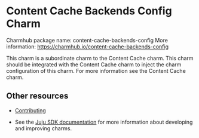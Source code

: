<!--
Avoid using this README file for information that is maintained or published elsewhere, e.g.:

* metadata.yaml > published on Charmhub
* documentation > published on (or linked to from) Charmhub
* detailed contribution guide > documentation or CONTRIBUTING.md

Use links instead.
-->

# Content Cache Backends Config Charm

Charmhub package name: content-cache-backends-config
More information: https://charmhub.io/content-cache-backends-config

This charm is a subordinate charm to the Content Cache charm. This charm should be integrated with the Content Cache charm to inject the charm configuration of this charm. For more information see the Content Cache charm.

## Other resources

<!-- If your charm is documented somewhere else other than Charmhub, provide a link separately. -->

- [Contributing](CONTRIBUTING.md) <!-- or link to other contribution documentation -->

- See the [Juju SDK documentation](https://juju.is/docs/sdk) for more information about developing and improving charms.
